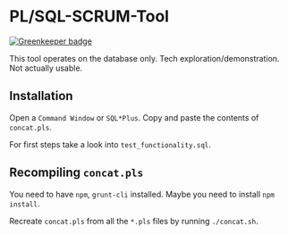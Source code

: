 # PL/SQL-SCRUM-Tool

[![Greenkeeper badge](https://badges.greenkeeper.io/pguth/pl-sql_scrum_tool.svg)](https://greenkeeper.io/)

This tool operates on the database only. Tech exploration/demonstration. Not actually usable.

## Installation

Open a `Command Window` or `SQL*Plus`. Copy and paste the contents of `concat.pls`.

For first steps take a look into `test_functionality.sql`.

## Recompiling `concat.pls`

You need to have `npm`, `grunt-cli` installed. Maybe you need to install `npm install`.

Recreate `concat.pls` from all the `*.pls` files by running `./concat.sh`.

